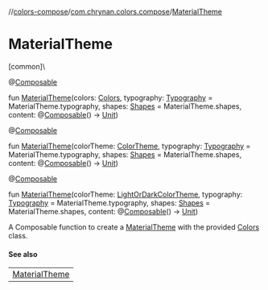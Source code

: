 //[colors-compose](../../index.md)/[com.chrynan.colors.compose](index.md)/[MaterialTheme](-material-theme.md)

# MaterialTheme

[common]\

@[Composable](https://developer.android.com/reference/kotlin/androidx/compose/runtime/Composable.html)

fun [MaterialTheme](-material-theme.md)(colors: [Colors](../../../colors-theme/colors-theme/com.chrynan.colors.theme/-colors/index.md), typography: [Typography](https://developer.android.com/reference/kotlin/androidx/compose/material/Typography.html) = MaterialTheme.typography, shapes: [Shapes](https://developer.android.com/reference/kotlin/androidx/compose/material/Shapes.html) = MaterialTheme.shapes, content: @[Composable](https://developer.android.com/reference/kotlin/androidx/compose/runtime/Composable.html)() -&gt; [Unit](https://kotlinlang.org/api/latest/jvm/stdlib/kotlin/-unit/index.html))

@[Composable](https://developer.android.com/reference/kotlin/androidx/compose/runtime/Composable.html)

fun [MaterialTheme](-material-theme.md)(colorTheme: [ColorTheme](../../../colors-theme/colors-theme/com.chrynan.colors.theme/-color-theme/index.md), typography: [Typography](https://developer.android.com/reference/kotlin/androidx/compose/material/Typography.html) = MaterialTheme.typography, shapes: [Shapes](https://developer.android.com/reference/kotlin/androidx/compose/material/Shapes.html) = MaterialTheme.shapes, content: @[Composable](https://developer.android.com/reference/kotlin/androidx/compose/runtime/Composable.html)() -&gt; [Unit](https://kotlinlang.org/api/latest/jvm/stdlib/kotlin/-unit/index.html))

@[Composable](https://developer.android.com/reference/kotlin/androidx/compose/runtime/Composable.html)

fun [MaterialTheme](-material-theme.md)(colorTheme: [LightOrDarkColorTheme](../../../colors-theme/colors-theme/com.chrynan.colors.theme/-light-or-dark-color-theme/index.md), typography: [Typography](https://developer.android.com/reference/kotlin/androidx/compose/material/Typography.html) = MaterialTheme.typography, shapes: [Shapes](https://developer.android.com/reference/kotlin/androidx/compose/material/Shapes.html) = MaterialTheme.shapes, content: @[Composable](https://developer.android.com/reference/kotlin/androidx/compose/runtime/Composable.html)() -&gt; [Unit](https://kotlinlang.org/api/latest/jvm/stdlib/kotlin/-unit/index.html))

A Composable function to create a [MaterialTheme](https://developer.android.com/reference/kotlin/androidx/compose/material/MaterialTheme.html) with the provided [Colors](../../../colors-theme/colors-theme/com.chrynan.colors.theme/-colors/index.md) class.

#### See also

| |
|---|
| [MaterialTheme](https://developer.android.com/reference/kotlin/androidx/compose/material/MaterialTheme.html) |
